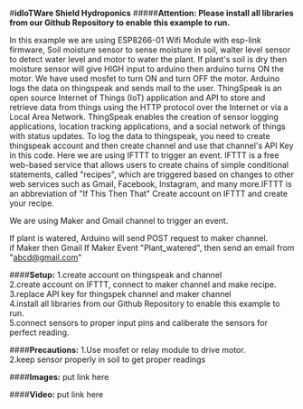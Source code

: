#**idIoTWare Shield Hydroponics**
#####**Attention: Please install all libraries from our Github Repository to enable this example to run.**

In this example we are using ESP8266-01 Wifi Module with esp-link firmware, Soil moisture sensor to sense moisture in soil, walter level sensor to detect water level and motor to water the plant. If plant's soil is dry then moisture sensor will give HIGH input to arduino then arduino turns ON the motor. We have used mosfet to turn ON and turn OFF the motor. Arduino logs the data on thingspeak and sends mail to the user. ThingSpeak is an open source Internet of Things (IoT) application and API to store and retrieve data from things using the HTTP protocol over the Internet or via a Local Area Network. ThingSpeak enables the creation of sensor logging applications, location tracking applications, and a social network of things with status updates. To log the data to thingspeak, you need to create thingspeak account and then create channel and use that channel's API Key in this code. Here we are using IFTTT to trigger an event.
IFTTT is a free web-based service that allows users to create chains of simple conditional statements,
called "recipes", which are triggered based on changes to other web services such as Gmail, Facebook,
Instagram, and many more.IFTTT is an abbreviation of "If This Then That"
Create account on IFTTT and create your recipe.

We are using Maker and Gmail channel to trigger an event.

If plant is watered, Arduino will send POST request to maker channel.  
if Maker then Gmail
If Maker Event "Plant_watered", then send an email from "abcd@gmail.com"  
      

####**Setup:**
1.create account on thingspeak and channel                                         
2.create account on IFTTT, connect to maker channel and make recipe.                                                    
3.replace API key for thingspek channel and maker channel                                                     
4.install all libraries from our Github Repository to enable this example to run.                                         
5.connect sensors to proper input pins and caliberate the sensors for perfect reading.



####**Precautions:**
1.Use mosfet or relay module to drive motor.                                                                             
2.keep sensor properly in soil to get proper readings


####**Images:**  put link here


####**Video:**  put link here
